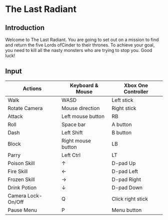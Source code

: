 # The Last Radiant
## Introduction
Welcome to The Last Radiant. You are going to set out on a mission to find and return the five Lords ofCinder to their thrones. To achieve your goal, you need to kill all the nasty monsters who are trying to stop you. Good luck!

## Input
|Actions|Keyboard & Mouse|Xbox One Controller|
|-------|----------------|-------------------|
|Walk|WASD|Left stick|
|Rotate Camera|Mouse direction|Right stick|
|Attack|Left mouse button|RB|
|Roll|Space bar|A button|
|Dash|Left Shift|B button|
|Block|Right mouse button|LB|
|Parry|Left Ctrl|LT|
|Poison Skill|↑|D-pad Up|
|Fire Skill|←|D-pad Left|
|Frozen Skill|→|D-pad Right|
|Drink Potion|↓|D-pad Down|
|Camera Lock-On/Off|Q|Click right stick|
|Pause Menu|P|Menu button|
